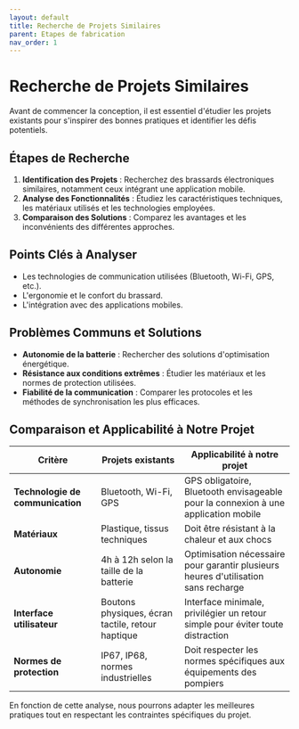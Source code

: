 ```yaml
---
layout: default
title: Recherche de Projets Similaires
parent: Etapes de fabrication
nav_order: 1
---
```


# Recherche de Projets Similaires

Avant de commencer la conception, il est essentiel d'étudier les projets existants pour s'inspirer des bonnes pratiques et identifier les défis potentiels.

## Étapes de Recherche

1. **Identification des Projets** : Recherchez des brassards électroniques similaires, notamment ceux intégrant une application mobile.
2. **Analyse des Fonctionnalités** : Étudiez les caractéristiques techniques, les matériaux utilisés et les technologies employées.
3. **Comparaison des Solutions** : Comparez les avantages et les inconvénients des différentes approches.

## Points Clés à Analyser

- Les technologies de communication utilisées (Bluetooth, Wi-Fi, GPS, etc.).
- L'ergonomie et le confort du brassard.
- L'intégration avec des applications mobiles.

## Problèmes Communs et Solutions

- **Autonomie de la batterie** : Rechercher des solutions d'optimisation énergétique.
- **Résistance aux conditions extrêmes** : Étudier les matériaux et les normes de protection utilisées.
- **Fiabilité de la communication** : Comparer les protocoles et les méthodes de synchronisation les plus efficaces.

## Comparaison et Applicabilité à Notre Projet

| Critère | Projets existants | Applicabilité à notre projet |
|---------|------------------|-----------------------------|
| **Technologie de communication** | Bluetooth, Wi-Fi, GPS | GPS obligatoire, Bluetooth envisageable pour la connexion à une application mobile |
| **Matériaux** | Plastique, tissus techniques | Doit être résistant à la chaleur et aux chocs |
| **Autonomie** | 4h à 12h selon la taille de la batterie | Optimisation nécessaire pour garantir plusieurs heures d'utilisation sans recharge |
| **Interface utilisateur** | Boutons physiques, écran tactile, retour haptique | Interface minimale, privilégier un retour simple pour éviter toute distraction |
| **Normes de protection** | IP67, IP68, normes industrielles | Doit respecter les normes spécifiques aux équipements des pompiers |

En fonction de cette analyse, nous pourrons adapter les meilleures pratiques tout en respectant les contraintes spécifiques du projet.

